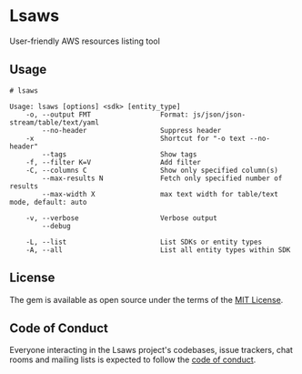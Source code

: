 # Lsaws

User-friendly AWS resources listing tool

## Usage

    # lsaws

    Usage: lsaws [options] <sdk> [entity_type]
        -o, --output FMT                 Format: js/json/json-stream/table/text/yaml
            --no-header                  Suppress header
        -x                               Shortcut for "-o text --no-header"
            --tags                       Show tags
        -f, --filter K=V                 Add filter
        -C, --columns C                  Show only specified column(s)
            --max-results N              Fetch only specified number of results
            --max-width X                max text width for table/text mode, default: auto
    
        -v, --verbose                    Verbose output
            --debug
    
        -L, --list                       List SDKs or entity types
        -A, --all                        List all entity types within SDK


## License

The gem is available as open source under the terms of the [MIT License](https://opensource.org/licenses/MIT).

## Code of Conduct

Everyone interacting in the Lsaws project's codebases, issue trackers, chat rooms and mailing lists is expected to follow the [code of conduct](https://github.com/zed-0xff/lsaws/blob/master/CODE_OF_CONDUCT.md).
